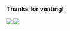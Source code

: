 ### Thanks for visiting!

<div>
<a href="https://github-readme-stats.vercel.app/api?username=kam92&hide=stars,prs&show_icons=true&include_all_commits=true&count_private=true&langs_count=10">
  <img  align="left" src="https://github-readme-stats.vercel.app/api?username=kam92&hide=stars,prs&show_icons=true&include_all_commits=true&count_private=true&langs_count=10e" />
</a>
<a href="https://github-readme-stats.vercel.app/api/top-langs/?username=kam92&hide=html,css&hide_progress=true">
  <img align="left" src="
<a href="https://github-readme-stats.vercel.app/api/top-langs/?username=kam92&hide=html,css&hide_progress=true" />
</a>
</div>
